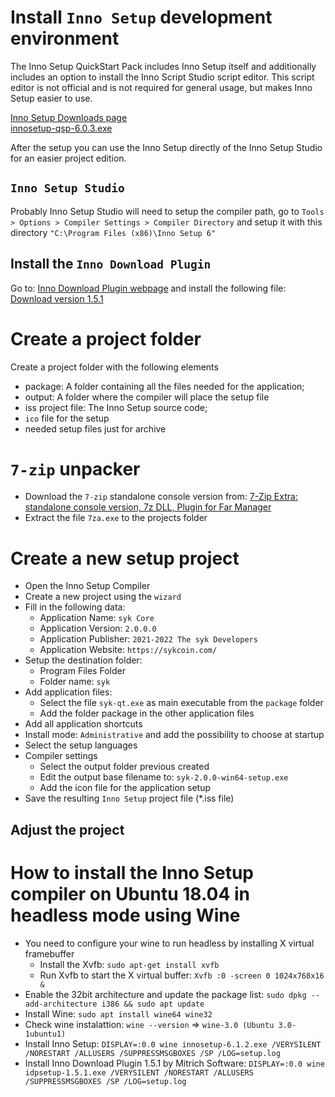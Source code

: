 # Install `Inno Setup` development environment

The Inno Setup QuickStart Pack includes Inno Setup itself and additionally includes an option to install the Inno Script Studio script editor. This script editor is not official and is not required for general usage, but makes Inno Setup easier to use.

[Inno Setup Downloads page](https://www.jrsoftware.org/isdl.php)  
[innosetup-qsp-6.0.3.exe](https://www.jrsoftware.org/download.php/ispack.exe)

After the setup you can use the Inno Setup directly of the Inno Setup Studio for an easier project edition. 

## `Inno Setup Studio`

Probably Inno Setup Studio will need to setup the compiler path, go to `Tools > Options > Compiler Settings > Compiler Directory` and setup it with this directory `"C:\Program Files (x86)\Inno Setup 6"`

## Install the `Inno Download Plugin` 

Go to: [Inno Download Plugin webpage](https://mitrichsoftware.wordpress.com/inno-setup-tools/inno-download-plugin/) and install the following file: [Download version 1.5.1](https://bitbucket.org/mitrich_k/inno-download-plugin/downloads/idpsetup-1.5.1.exe)

# Create a project folder

Create a project folder with the following elements

* package: A folder containing all the files needed for the application;
* output: A folder where the compiler will place the setup file 
* iss project file: The Inno Setup source code;
* `ico` file for the setup
* needed setup files just for archive

# `7-zip` unpacker

* Download the `7-zip` standalone console version from: [7-Zip Extra: standalone console version, 7z DLL, Plugin for Far Manager](https://www.7-zip.org/a/7z1900-extra.7z)
* Extract the file `7za.exe` to the projects folder

# Create a new setup project

* Open the Inno Setup Compiler
* Create a new project using the `wizard`
* Fill in the following data:
    * Application Name: `syk Core`
    * Application Version: `2.0.0.0`
    * Application Publisher: `2021-2022 The syk Developers`
    * Application Website: `https://sykcoin.com/`
* Setup the destination folder:
    * Program Files Folder
    * Folder name: `syk`
* Add application files:
    * Select the file `syk-qt.exe` as main executable from the `package` folder
    * Add the folder package in the other application files
* Add all application shortcuts
* Install mode: `Administrative` and add the possibility to choose at startup
* Select the setup languages
* Compiler settings
    * Select the output folder previous created
    * Edit the output base filename to: `syk-2.0.0-win64-setup.exe`
    * Add the icon file for the application setup
* Save the resulting `Inno Setup` project file (*.iss file)

## Adjust the project

# How to install the Inno Setup compiler on Ubuntu 18.04 in headless mode using Wine

* You need to configure your wine to run headless by installing X virtual framebuffer
	* Install the Xvfb: `sudo apt-get install xvfb`
	* Run Xvfb to start the X virtual buffer: `Xvfb :0 -screen 0 1024x768x16 &`
* Enable the 32bit architecture and update the package list: `sudo dpkg --add-architecture i386 && sudo apt update`
* Install Wine: `sudo apt install wine64 wine32`
* Check wine instalattion: `wine --version` => `wine-3.0 (Ubuntu 3.0-1ubuntu1)`
* Install Inno Setup: `DISPLAY=:0.0 wine innosetup-6.1.2.exe /VERYSILENT /NORESTART /ALLUSERS /SUPPRESSMSGBOXES /SP /LOG=setup.log`
* Install Inno Download Plugin 1.5.1 by Mitrich Software: `DISPLAY=:0.0 wine idpsetup-1.5.1.exe /VERYSILENT /NORESTART /ALLUSERS /SUPPRESSMSGBOXES /SP /LOG=setup.log`
